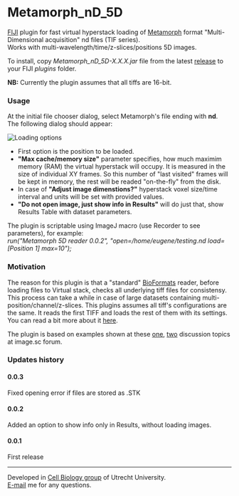 # Metamorph_nD_5D

[FIJI](https://fiji.sc/) plugin for fast virtual hyperstack loading of [Metamorph](https://www.moleculardevices.com/products/cellular-imaging-systems/acquisition-and-analysis-software/metamorph-microscopy) format "Multi-Dimensional acquisition" nd files (TIF series).  
Works with multi-wavelength/time/z-slices/positions 5D images.

To install, copy *Metamorph_nD_5D-X.X.X.jar* file from the latest [release](https://github.com/ekatrukha/Metamorph_nD_5D/releases) to your FIJI *plugins* folder.

**NB:** Currently the plugin assumes that all tiffs are 16-bit.

### Usage
At the initial file chooser dialog, select Metamorph's file ending with **nd**.  
The following dialog should appear:  

![Loading options](https://katpyxa.info/software/MMReader/MMReader_v.0.0.2.png)
  
- First option is the position to be loaded.  
- **"Max cache/memory size"** parameter specifies, how much maximim memory (RAM) the virtual hyperstack will occupy. It is measured in the size of individual XY frames. So this number of "last visited" frames will be kept in memory, the rest will be readed "on-the-fly" from the disk.    
- In case of **"Adjust image dimenstions?"** hyperstack voxel size/time interval and units will be set with provided values.
- **"Do not open image, just show info in Results"** will do just that, show Results Table with dataset parameters.  

The plugin is scriptable using ImageJ macro (use Recorder to see parameters), for example:  
*run("Metamorph 5D reader 0.0.2", "open=/home/eugene/testing.nd load=[Position 1] max=10");*

### Motivation 

The reason for this plugin is that a "standard" [BioFormats](https://imagej.net/formats/bio-formats) reader, before loading files to Virtual stack, checks all underlying tiff files for consistensy. This process can take a while in case of large datasets containing multi-position/channel/z-slices.   This plugins assumes all tiff's configurations are the same. It reads the first TIFF and loads the rest of them with its settings.
You can read a bit more about it [here](https://forum.image.sc/t/speeding-up-metamorph-file-reading-with-bioformats/42532/4).  

The plugin is based on examples shown at these [one](https://forum.image.sc/t/open-part-of-tif-stack/3166), [two](https://forum.image.sc/t/wrap-imageplus-virtualstack-into-imglib2/4154) discussion topics at image.sc forum.

### Updates history
#### 0.0.3
Fixed opening error if files are stored as .STK
#### 0.0.2
Added an option to show info only in Results, without loading images.
#### 0.0.1
First release

----------

Developed in <a href='http://cellbiology.science.uu.nl/'>Cell Biology group</a> of Utrecht University.  
<a href="mailto:katpyxa@gmail.com">E-mail</a> me for any questions.

